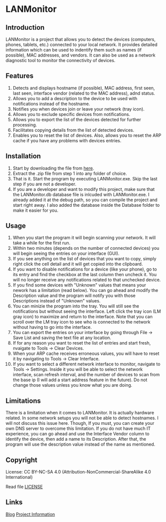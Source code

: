 # LANMonitor
## Introduction
LANMonitor is a project that allows you to detect the devices (computers, phones, tablets, etc.) connected to your local network. It provides detailed information which can be used to indentify them such as names (if possible), MAC addresses, and vendors. It can also be used as a network diagnostic tool to monitor the connectivity of devices.

## Features
1. Detects and displays hostname (if possible), MAC address, first seen, last seen, interface vendor (related to the MAC address), adnd status.
2. Allows you to add a description to the device to be used with notifications instead of the hostname.
3. Notifies you when devices join or leave your network (tray icon).
4. Allows you to exclude specific devices from notifications.
5. Allows you to export the list of the devices detected for further processing.
6. Facilitates copying details from the list of detected devices.
7. Enables you to reset the list of devices. Also, allows you to reset the ARP cache if you have any problems with devices entries.

## Installation

1. Start by downloading the file from [here](https://github.com/samehb/LANMonitor/blob/master/Binaries/LANMonitor.zip?raw=true).
2. Extract the .zip file from step 1 into any folder of choice.
3. That is it. Start the program by executing LANMonitor.exe. Skip the last step if you are not a developer.
4. If you are a developer and want to modify this project, make sure that the LANMonitor.db database file is inlcuded with LANMonitor.exe. I already added it at the debug path, so you can compile the project and start right away. I also added the database inside the Database folder to make it easier for you.

## Usage

1. When you start the program it will begin scanning your network. It will take a while for the first run.
2. Within two minutes (depends on the number of connected devices) you will begin seeing the entries on your interface (GUI).
3. If you see anything on the list of devices that you want to copy, simply right click the cell detail and it will get copied into the clipboard.
4. If you want to disable notifications for a device (like your phone), go to its entry and find the checkbox at the last column then uncheck it. You will no longer receive any notifications related to that unchecked device.
5. If you find some devices with "Unknown" values that means your nework has a limitation (read below). You can go ahead and modify the Description value and the program will notify you with those Descriptions instead of "Unknown" values.
5. You can minizie the program into the tray. You will still see the notifications but without seeing the interface. Left click the tray icon (LM gray icon) to maximize and return to the interface. Note that you can scroll over the LM tray icon to see who is connected to the network without having to go into the interface.
6. You can export the entries on your interface by going through File -> Save List and saving the text file at any location.
7. If for any reason you want to reset the list of entries and start fresh, nvaigate to Tools -> Clear Devices.
8. When your ARP cache receives erroneous values, you will have to reset it by navigating to Tools -> Clear Interface.
9. If you want to select a different network interface to monitor, navigate to Tools -> Settings. Inside it you will be able to select the network interface, scan refresh interval, and the number of devices to scan from the base ip (I will add a start address feature in the future). Do not change those values unless you know what you are doing.

## Limitations
There is a limitation when it comes to LANMonitor. It is actually hardware related. In some network setups you will not be able to detect hostnames. I will not discuss this issue here. Though, If you must, you can create your own DNS server to overcome this limitation. If you do not have much IT experience, you can go ahead and use the Interface Vendor column to identify the device, then add a name to its Description. After that, the program will use the description value instead of the name as mentioned.

## Copyright
License: CC BY-NC-SA 4.0 (Attribution-NonCommercial-ShareAlike 4.0 International)

Read file [LICENSE](LICENSE)

## Links

[Blog](http://sres.tumblr.com)
[Project Information](http://sres.tumblr.com/post/146297641963/lanmonitor-detect-users-on-your-local-network)
